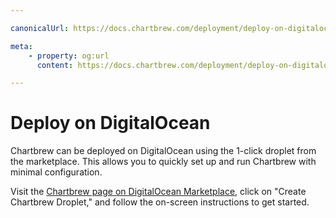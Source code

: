 ```yaml
---

canonicalUrl: https://docs.chartbrew.com/deployment/deploy-on-digitalocean/

meta: 
    - property: og:url
      content: https://docs.chartbrew.com/deployment/deploy-on-digitalocean/

---
```


# Deploy on DigitalOcean

Chartbrew can be deployed on DigitalOcean using the 1-click droplet from the marketplace. This allows you to quickly set up and run Chartbrew with minimal configuration.

Visit the [Chartbrew page on DigitalOcean Marketplace](https://marketplace.digitalocean.com/apps/chartbrew), click on "Create Chartbrew Droplet," and follow the on-screen instructions to get started.

